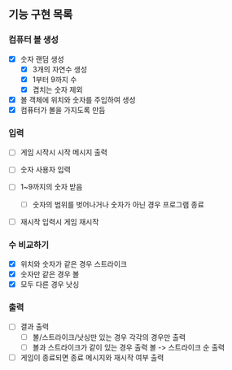 ## 기능 구현 목록

### 컴퓨터 볼 생성
- [X] 숫자 랜덤 생성
  - [X] 3개의 자연수 생성
  - [X] 1부터 9까지 수
  - [X] 겹치는 숫자 제외

- [X] 볼 객체에 위치와 숫자를 주입하여 생성
- [X] 컴퓨터가 볼을 가지도록 만듬

### 입력

- [ ] 게임 시작시 시작 메시지 출력
- [ ] 숫자 사용자 입력
- [ ] 1~9까지의 숫자 받음
  - [ ] 숫자의 범위를 벗어나거나 숫자가 아닌 경우 프로그램 종료

- [ ] 재시작 입력시 게임 재시작


### 수 비교하기
- [X] 위치와 숫자가 같은 경우 스트라이크
- [X] 숫자만 같은 경우 볼
- [X] 모두 다른 경우 낫싱

### 출력
- [ ] 결과 출력
  - [ ] 볼/스트라이크/낫싱만 있는 경우 각각의 경우만 출력
  - [ ] 볼과 스트라이크가 같이 있는 경우 출력 볼 -> 스트라이크 순 출력

- [ ] 게임이 종료되면 종료 메시지와 재시작 여부 출력